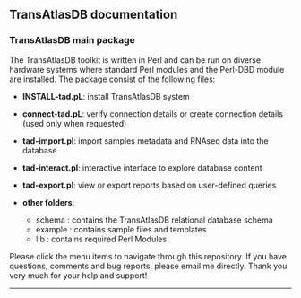 ## TransAtlasDB documentation

### TransAtlasDB main package

The TransAtlasDB toolkit is written in Perl and can be run on diverse hardware systems where standard Perl modules and the Perl-DBD module are installed. The package consist of the following files:

- **INSTALL-tad.pL**: install TransAtlasDB system

- **connect-tad.pL**: verify connection details or create connection details (used only when requested)

- **tad-import.pl**: import samples metadata and RNAseq data into the database 

- **tad-interact.pl**: interactive interface to explore database content

- **tad-export.pl**: view or export reports based on user-defined queries

- **other folders**:
	* schema : contains the TransAtlasDB relational database schema
	* example : contains sample files and templates
	* lib : contains required Perl Modules

Please click the menu items to navigate through this repository. If you have questions, comments and bug reports, please email me directly. Thank you very much for your help and support!

---
